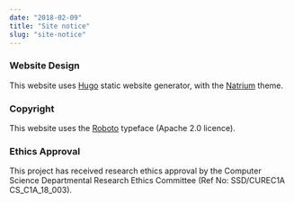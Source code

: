 ```yaml
---
date: "2018-02-09"
title: "Site notice"
slug: "site-notice"
---
```


### Website Design

This website uses [Hugo](https://gohugo.io/) static website generator, with the [Natrium](https://github.com/mobybit/hugo-natrium-theme) theme.

### Copyright

This website uses the [Roboto](https://fonts.google.com/specimen/Roboto) typeface (Apache 2.0 licence).

### Ethics Approval

This project has received research ethics approval by the Computer Science Departmental Research Ethics Committee (Ref No: SSD/CUREC1A CS_C1A_18_003).
